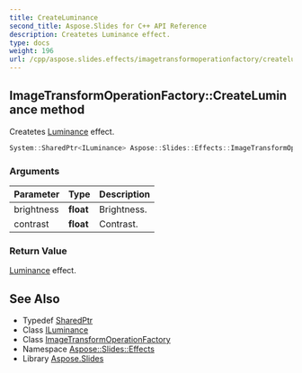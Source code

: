 ```yaml
---
title: CreateLuminance
second_title: Aspose.Slides for C++ API Reference
description: Createtes Luminance effect.
type: docs
weight: 196
url: /cpp/aspose.slides.effects/imagetransformoperationfactory/createluminance/
---
```

## ImageTransformOperationFactory::CreateLuminance method


Createtes [Luminance](../../luminance/) effect.

```cpp
System::SharedPtr<ILuminance> Aspose::Slides::Effects::ImageTransformOperationFactory::CreateLuminance(float brightness, float contrast) override
```


### Arguments

| Parameter | Type | Description |
| --- | --- | --- |
| brightness | **float** | Brightness. |
| contrast | **float** | Contrast. |

### Return Value

[Luminance](../../luminance/) effect.

## See Also

* Typedef [SharedPtr](../../../system/sharedptr/)
* Class [ILuminance](../../iluminance/)
* Class [ImageTransformOperationFactory](../)
* Namespace [Aspose::Slides::Effects](../../)
* Library [Aspose.Slides](../../../)
